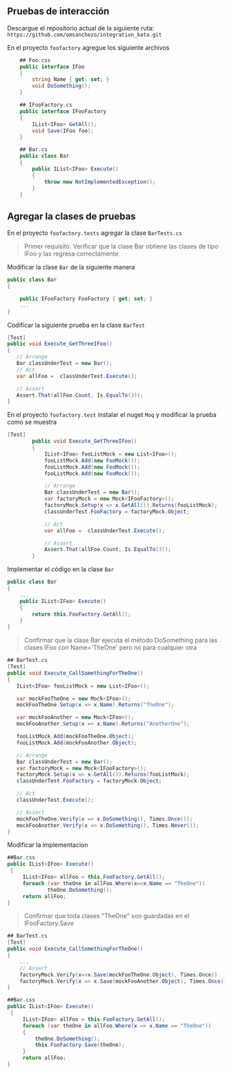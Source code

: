 
## Pruebas de interacción

Descargue el repositorio actual de la siguiente ruta: `https://github.com/omsanchezo/integration_kata.git`

En el proyecto  `foofactory` agregue los siguiente archivos

```csharp
    ## Foo.css
    public interface IFoo
    {
        string Name { get; set; }
        void DoSomething();
    }
```

```csharp
    ## IFooFactory.cs
    public interface IFooFactory
    {
        IList<IFoo> GetAll();
        void Save(IFoo foo);
    }
```

```csharp
    ## Bar.cs
    public class Bar
    {
        public IList<IFoo> Execute()
        {
            throw new NotImplementedException();
        }
    }
```

## Agregar la clases de pruebas

En el proyecto `foofactory.tests` agregar la clase `BarTests.cs` 

> Primer requisito. Verificar que la clase Bar obtiene las clases de tipo IFoo y las regresa correctamente

Modificar la clase `Bar` de la siguiente manera

```csharp
public class Bar
{

    public IFooFactory FooFactory { get; set; }
    ...   
}
```

Codificar la siguiente prueba en la clase `BarTest`

```csharp
[Test]
public void Execute_GetThreeIFoo()
{
   // Arrange
   Bar classUnderTest = new Bar();
   // Act
   var allFoo =  classUnderTest.Execute();

   // Assert
   Assert.That(allFoo.Count, Is.EqualTo(3));
}
```

En el proyecto  `foofactory.test` instalar el nuget `Moq` y modificar la prueba como se muestra

```csharp
[Test]
        public void Execute_GetThreeIFoo()
        {
            IList<IFoo> fooListMock = new List<IFoo>();
            fooListMock.Add(new FooMock());
            fooListMock.Add(new FooMock());
            fooListMock.Add(new FooMock());

            // Arrange
            Bar classUnderTest = new Bar();
            var factoryMock = new Mock<IFooFactory>();
            factoryMock.Setup(x => x.GetAll()).Returns(fooListMock);
            classUnderTest.FooFactory = factoryMock.Object;

            // Act
            var allFoo =  classUnderTest.Execute();

            // Assert
            Assert.That(allFoo.Count, Is.EqualTo(3));
        }
```

Implementar el código en la clase `Bar`

```csharp
public class Bar
{
	...
    public IList<IFoo> Execute()
    {
        return this.FooFactory.GetAll();
    }
}
```

> Confirmar que la clase Bar ejecuta el método DoSomething para las clases IFoo con Name='TheOne' pero no para cualquier otra

```csharp
## BarTest.cs
[Test]
public void Execute_CallSomethingForTheOne()
{
   IList<IFoo> fooListMock = new List<IFoo>();

   var mockFooTheOne = new Mock<IFoo>();
   mockFooTheOne.Setup(x => x.Name).Returns("TheOne");

   var mockFooAnother = new Mock<IFoo>();
   mockFooAnother.Setup(x => x.Name).Returns("AnotherOne");

   fooListMock.Add(mockFooTheOne.Object);
   fooListMock.Add(mockFooAnother.Object);

   // Arrange
   Bar classUnderTest = new Bar();
   var factoryMock = new Mock<IFooFactory>();
   factoryMock.Setup(x => x.GetAll()).Returns(fooListMock);
   classUnderTest.FooFactory = factoryMock.Object;

   // Act
   classUnderTest.Execute();

   // Assert
   mockFooTheOne.Verify(x => x.DoSomething(), Times.Once());
   mockFooAnother.Verify(x => x.DoSomething(), Times.Never());
}
```
Modificar la implementacion 

```csharp
##Bar.css
public IList<IFoo> Execute()
 {
     IList<IFoo> allFoo = this.FooFactory.GetAll();
     foreach (var theOne in allFoo.Where(x=>x.Name == "TheOne"))
             theOne.DoSomething();
     return allFoo;
}
```

> Confirmar que toda clases "TheOne" son guardadas en el IFooFactory.Save

```csharp
## BarTest.cs
[Test]
public void Execute_CallSomethingForTheOne()
{
	...
	// Assert
	factoryMock.Verify(x=>x.Save(mockFooTheOne.Object), Times.Once))
	factoryMock.Verify(x => x.Save(mockFooAnother.Object), Times.Once))
}
```
```csharp
##Bar.css
public IList<IFoo> Execute()
 {
     IList<IFoo> allFoo = this.FooFactory.GetAll();
     foreach (var theOne in allFoo.Where(x => x.Name == "TheOne"))
     {
         theOne.DoSomething();
         this.FooFactory.Save(theOne);
     }
     return allFoo;
}
```

